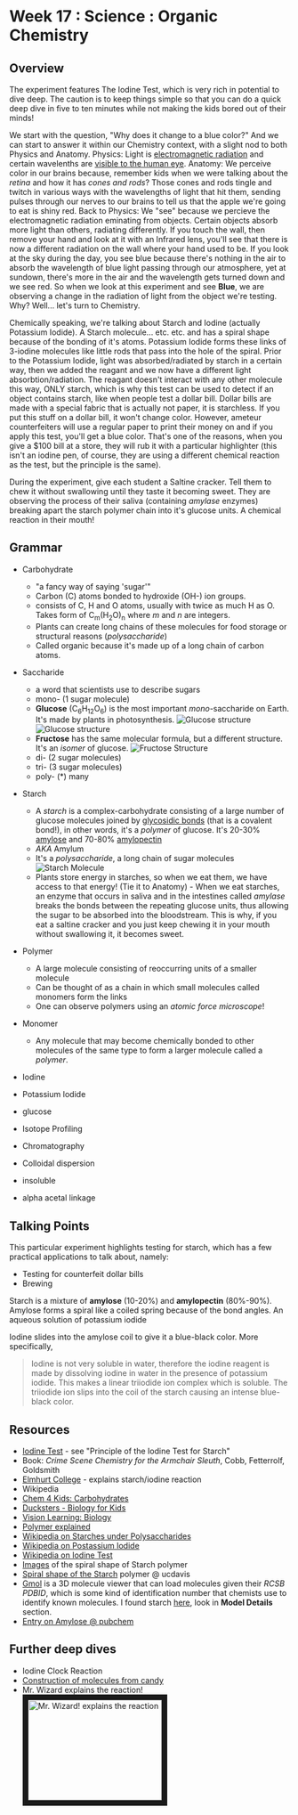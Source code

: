 # Week 17 : Science : Organic Chemistry

## Overview 

The experiment features The Iodine Test, which is very rich in potential to dive deep. The caution is to keep things simple so that you can do a quick deep dive in five to ten minutes while not making the kids bored out of their minds!

We start with the question, "Why does it change to a blue color?" And we can start to answer it within our Chemistry context, with a slight nod to both Physics and Anatomy. Physics: Light is [electromagnetic radiation](http://en.wikipedia.org/wiki/Electromagnetic_radiation) and certain wavelenths are [visible to the human eye](http://en.wikipedia.org/wiki/Visible_spectrum). Anatomy: We perceive color in our brains because, remember kids when we were talking about the _retina_ and how it has _cones and rods_? Those cones and rods tingle and twitch in various ways with the wavelengths of light that hit them, sending pulses through our nerves to our brains to tell us that the apple we're going to eat is shiny red. Back to Physics: We "see" because we percieve the electromagnetic radiation eminating from objects. Certain objects absorb more light than others, radiating differently. If you touch the wall, then remove your hand and look at it with an Infrared lens, you'll see that there is now a different radiation on the wall where your hand used to be. If you look at the sky during the day, you see blue because there's nothing in the air to absorb the wavelength of blue light passing through our atmosphere, yet at sundown, there's more in the air and the wavelength gets turned down and we see red. So when we look at this experiment and see **Blue**, we are observing a change in the radiation of light from the object we're testing. Why? Well... let's turn to Chemistry.

Chemically speaking, we're talking about Starch and Iodine (actually Potassium Iodide). A Starch molecule... etc. etc. and has a spiral shape because of the bonding of it's atoms. Potassium Iodide forms these links of 3-iodine molecules like little rods that pass into the hole of the spiral. Prior to the Potassium Iodide, light was absorbed/radiated by starch in a certain way, then we added the reagant and we now have a different light absorbtion/radiation. The reagant doesn't interact with any other molecule this way, ONLY starch, which is why this test can be used to detect if an object contains starch, like when people test a dollar bill. Dollar bills are made with a special fabric that is actually not paper, it is starchless. If you put this stuff on a dollar bill, it won't change color. However, ameteur counterfeiters will use a regular paper to print their money on and if you apply this test, you'll get a blue color. That's one of the reasons, when you give a $100 bill at a store, they will rub it with a particular highlighter (this isn't an iodine pen, of course, they are using a different chemical reaction as the test, but the principle is the same). 

During the experiment, give each student a Saltine cracker. Tell them to chew it without swallowing until they taste it becoming sweet. They are observing the process of their saliva (containing _amylase_ enzymes) breaking apart the starch polymer chain into it's glucose units. A chemical reaction in their mouth!

## Grammar

* Carbohydrate
  * "a fancy way of saying 'sugar'"
  * Carbon (C) atoms bonded to hydroxide (OH-) ion groups.
  * consists of C, H and O atoms, usually with twice as much H as O. Takes form of C<sub>m</sub>(H<sub>2</sub>O)<sub>n</sub> where _m_ and _n_ are integers.
  * Plants can create long chains of these molecules for food storage or structural reasons (_polysaccharide_)
  * Called organic because it's made up of a long chain of carbon atoms.
* Saccharide
  * a word that scientists use to describe sugars
  * mono- (1 sugar molecule)
   * **Glucose** (C<sub>6</sub>H<sub>12</sub>O<sub>6</sub>) is the most important _mono_-saccharide on Earth. It's made by plants in photosynthesis. ![Glucose structure](http://www.chem4kids.com/files/art/bio_glucose.png) ![Glucose structure](http://www.visionlearning.com/img//library/modules/mid61/Image/VLObject-798-021205011212.gif)
    * **Fructose** has the same molecular formula, but a different structure. It's an _isomer_ of glucose. ![Fructose Structure](http://www.visionlearning.com/img//library/modules/mid61/Image/VLObject-799-021205011212.gif)
  * di- (2 sugar molecules)
  * tri- (3 sugar molecules)
  * poly- (*) many
* Starch
  * A _starch_ is a complex-carbohydrate consisting of a large number of glucose molecules joined by [glycosidic bonds](http://en.wikipedia.org/wiki/Glycosidic_bond) (that is a covalent bond!), in other words, it's a _polymer_ of glucose. It's 20-30% [amylose](http://en.wikipedia.org/wiki/Amylose) and 70-80% [amylopectin](http://en.wikipedia.org/wiki/Amylopectin)
  * _AKA_ Amylum
  * It's a _polysaccharide_, a long chain of sugar molecules ![Starch Molecule](http://www.visionlearning.com/img//library/modules/mid61/Image/VLObject-801-021205011213.gif)
  * Plants store energy in starches, so when we eat them, we have access to that energy! (Tie it to Anatomy) - When we eat starches, an enzyme that occurs in saliva and in the intestines called _amylase_ breaks the bonds between the repeating glucose units, thus allowing the sugar to be absorbed into the bloodstream. This is why, if you eat a saltine cracker and you just keep chewing it in your mouth without swallowing it, it becomes sweet.
* Polymer
  * A large molecule consisting of  reoccurring units of a smaller molecule
  * Can be thought of as a chain in which small molecules called monomers form the links
  * One can observe polymers using an _atomic force microscope_!
* Monomer
  * Any molecule that may become chemically bonded to other molecules of the same type to form a larger molecule called a _polymer_.

* Iodine
* Potassium Iodide
* glucose
* Isotope Profiling
* Chromatography
* Colloidal dispersion
* insoluble
* alpha acetal linkage

## Talking Points

This particular experiment highlights testing for starch, which has a few practical applications to talk about, namely:

* Testing for counterfeit dollar bills
* Brewing

Starch is a mixture of **amylose** (10-20%) and **amylopectin** (80%-90%). Amylose forms a spiral like a coiled spring because of the bond angles. An aqueous solution of potassium iodide


Iodine slides into the amylose coil to give it a blue-black color. More specifically,

> Iodine is not very soluble in water, therefore the iodine reagent is made by dissolving iodine in water in the presence of potassium iodide. This makes a linear triiodide ion complex which is soluble. The triiodide ion slips into the coil of the starch causing an intense blue-black color.

## Resources

* [Iodine Test](http://brilliantbiologystudent.weebly.com/iodine-test-for-starch.html) - see "Principle of the Iodine Test for Starch"
* Book: _Crime Scene Chemistry for the Armchair Sleuth_, Cobb, Fetterrolf, Goldsmith
* [Elmhurt College](http://www.elmhurst.edu/~chm/vchembook/548starchiodine.html) - explains starch/iodine reaction
* Wikipedia
* [Chem 4 Kids: Carbohydrates](http://www.chem4kids.com/files/bio_carbos.html)
* [Ducksters - Biology for Kids](http://www.ducksters.com/science/biology/carbohydrates.php)
* [Vision Learning: Biology](http://www.visionlearning.com/en/library/Biology/2/Carbohydrates/61)
* [Polymer explained](http://www.chemistryexplained.com/Pl-Pr/Polymers-Natural.html)
* [Wikipedia on Starches under Polysaccharides](http://en.wikipedia.org/wiki/Polysaccharide#Starches)
* [Wikipedia on Postassium Iodide](http://en.wikipedia.org/wiki/Potassium_iodide)
* [Wikipedia on Iodine Test](http://en.wikipedia.org/wiki/Iodine_test)
* [Images](http://bit.ly/1ALI41i) of the spiral shape of Starch polymer
* [Spiral shape of the Starch](http://chemwiki.ucdavis.edu/Biological_Chemistry/Carbohydrates/Polysaccharides/Starch) polymer @ ucdavis
* [Gmol](http://webglmol.sourceforge.jp/glmol/viewer.html) is a 3D molecule viewer that can load molecules given their _RCSB PDBID_, which is some kind of identification number that chemists use to identify known molecules. I found starch [here](http://cbm.msoe.edu/teachRes/library/ml.html), look in **Model Details** section.
* [Entry on Amylose @ pubchem](https://www.ncbi.nlm.nih.gov/pccompound?term=amylose)

## Further deep dives

* Iodine Clock Reaction
* [Construction of molecules from candy](https://www.exploratorium.edu/science_explorer/geo_gumdrops.html)
* Mr. Wizard explains the reaction!<br/><a href="http://www.youtube.com/watch?feature=player_embedded&v=U8Wa4UhE3YA
" target="_blank"><img src="http://img.youtube.com/vi/U8Wa4UhE3YA/0.jpg" 
alt="Mr. Wizard! explains the reaction" width="240" height="180" border="10" /></a>
